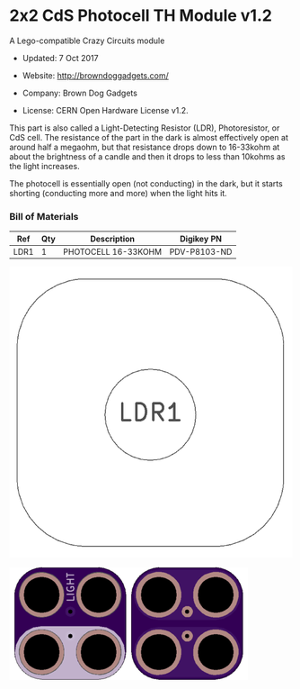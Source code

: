 <!--- start title --->
# 2x2 CdS Photocell TH Module v1.2
A Lego-compatible Crazy Circuits module

- Updated: 7 Oct 2017

- Website: http://browndoggadgets.com/
- Company: Brown Dog Gadgets
- License: CERN Open Hardware License v1.2.
<!--- end title --->

This part is also called a Light-Detecting Resistor (LDR), Photoresistor, or CdS cell. The resistance of the part in the dark is almost effectively open at around half a megaohm, but that resistance drops down to 16-33kohm at about the brightness of a candle and then it drops to less than 10kohms as the light increases. 

The photocell is essentially open (not conducting) in the dark, but it starts shorting (conducting more and more) when the light hits it.

<!--- bom start --->
### Bill of Materials

|Ref|Qty|Description|Digikey PN|
|---|---|-----------|------|
|LDR1|1|PHOTOCELL 16-33KOHM|PDV-P8103-ND|


<!--- bom end --->
![Assembly Diagram](assembly.png)

![Gerber Preview](preview.png)

